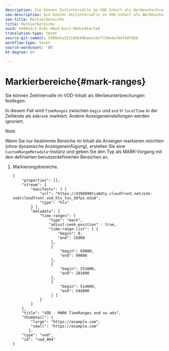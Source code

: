 ```yaml
---
description: Sie können Zeitintervalle im VOD-Inhalt als Werbeunterbrechungen festlegen.
seo-description: Sie können Zeitintervalle im VOD-Inhalt als Werbeunterbrechungen festlegen.
seo-title: Markierbereiche
title: Markierbereiche
uuid: eb99a1c2-6c0c-40a4-bac2-98dce45acfad
translation-type: tm+mt
source-git-commit: 5908e5a3521966496aeec0ef730e4a704fddfb68
workflow-type: tm+mt
source-wordcount: '95'
ht-degree: 0%

---
```



# Markierbereiche{#mark-ranges}

Sie können Zeitintervalle im VOD-Inhalt als Werbeunterbrechungen festlegen.

In diesem Fall wird `TimeRanges` zwischen `begin` und `end` in `localTime` in der Zeitleiste als `AdBreak` markiert. Andere Anzeigeneinstellungen werden ignoriert.

>[!NOTE]
>
>Wenn Sie nur bestimmte Bereiche im Inhalt als Anzeigen markieren möchten (ohne dynamische Anzeigeneinfügung), erstellen Sie eine `CustomRangeMetadata`-Instanz und geben Sie den Typ als MARK-Vorgang mit den definierten benutzerdefinierten Bereichen an.

1. Markierungsbereiche.

   ```
   {   
       "properties": [],
       "stream": {
           "manifests": [ {
               "url": "https://d398890tia84ty.cloudfront.net/e2e-vod/cloudfront_vod_hls_tos_30fps.m3u8",
               "type": "hls"
           } ],
           "metadata": {
               "time-ranges": {
                   "type": "mark",
                   "adjust-seek-position" : true,   
                   "time-range-list": [ {
                       "begin": 0,
                       "end": 15000
                    },
                    {
                        "begin": 69000,
                        "end": 99000
                    },
                    {
                        "begin": 251000,
                        "end": 281000
                    },
                    {
                        "begin": 514000,
                        "end": 544000
                    } ]
               }
           }           
       },   
       "title": "VOD - MARK TimeRanges and no ads",
       "thumbnail": {
           "large": "https://example.com",
           "small": "https://example.com"
          },
       "type": "vod",
       "id": "vod_004"
   }
   ```

